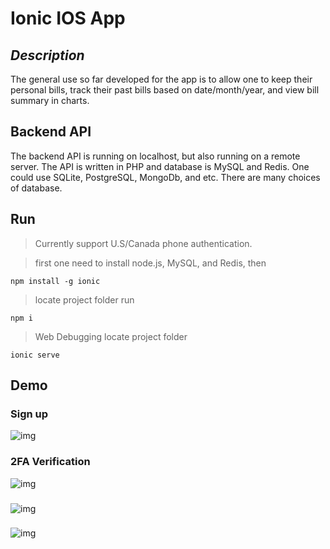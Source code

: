 # Ionic IOS App
## *Description*
The general use so far developed for the app is to allow one to keep their personal bills, track their past bills based on date/month/year, and view bill summary in charts.

## Backend API
The backend API is running on localhost, but also running on a remote server. 
The API is written in PHP and database is MySQL and Redis. 
One could use SQLite, PostgreSQL, MongoDb, and etc. There are many choices of database. 

## Run
>Currently support U.S/Canada phone authentication.

> first one need to install node.js, MySQL, and Redis, then

    npm install -g ionic

> locate project folder run

 `npm i`

> Web Debugging 
> locate project folder

    ionic serve
    
## Demo
### Sign up
![img](https://github.com/jimjimliu/Bill-Ionic-/blob/master/demo/1.gif)
### 2FA Verification
![img](https://github.com/jimjimliu/Bill-Ionic-/blob/master/demo/2.gif)
###
![img](https://github.com/jimjimliu/Bill-Ionic-/blob/master/demo/3.gif)
### 
![img](https://github.com/jimjimliu/Bill-Ionic-/blob/master/demo/4.gif)

